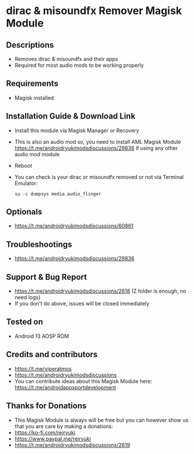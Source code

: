 # dirac & misoundfx Remover Magisk Module

## Descriptions
- Removes dirac & misoundfx and their apps
- Required for most audio mods to be working properly

## Requirements
- Magisk installed

## Installation Guide & Download Link
- Install this module via Magisk Manager or Recovery
- This is also an audio mod so, you need to install AML Magisk Module https://t.me/androidryukimodsdiscussions/29836 if using any other audio mod module
- Reboot
- You can check is your dirac or misoundfx removed or not via Terminal Emulator:

  `su -c dumpsys media.audio_flinger`


## Optionals
- https://t.me/androidryukimodsdiscussions/60861

## Troubleshootings
- https://t.me/androidryukimodsdiscussions/29836

## Support & Bug Report
- https://t.me/androidryukimodsdiscussions/2618 (Z folder is enough, no need logs)
- If you don't do above, issues will be closed immediately

## Tested on
- Android 13 AOSP ROM

## Credits and contributors
- https://t.me/viperatmos
- https://t.me/androidryukimodsdiscussions
- You can contribute ideas about this Magisk Module here: https://t.me/androidappsportdevelopment

## Thanks for Donations
- This Magisk Module is always will be free but you can however show us that you are care by making a donations:
- https://ko-fi.com/reiryuki
- https://www.paypal.me/reiryuki
- https://t.me/androidryukimodsdiscussions/2619


